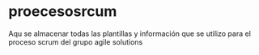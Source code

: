 # proecesosrcum
Aqu se almacenar todas las plantillas y información que se utilizo para el proceso scrum del grupo agile solutions
